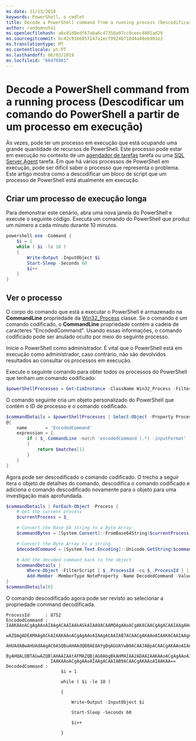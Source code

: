 ```yaml
---
ms.date: 11/13/2018
keywords: PowerShell, o cmdlet
title: Decode a PowerShell command from a running process (Descodificar um comando do PowerShell a partir de um processo em execução)
author: randomnote1
ms.openlocfilehash: a6c01d8edf67aba6c47350a97cc0ceec4801ad29
ms.sourcegitcommit: bc42c9166857147a1ecf9924b718d4a48eb901e3
ms.translationtype: MT
ms.contentlocale: pt-PT
ms.lasthandoff: 06/03/2019
ms.locfileid: "66470961"
---
```

# <a name="decode-a-powershell-command-from-a-running-process"></a>Decode a PowerShell command from a running process (Descodificar um comando do PowerShell a partir de um processo em execução)

Às vezes, pode ter um processo em execução que está ocupando uma grande quantidade de recursos de PowerShell.
Este processo pode estar em execução no contexto de um [agendador de tarefas][] tarefa ou uma [SQL Server Agent][] tarefa. Em que há vários processos de PowerShell em execução, pode ser difícil saber o processo que representa o problema. Este artigo mostra como a descodificar um bloco de script que um processo de PowerShell está atualmente em execução.

## <a name="create-a-long-running-process"></a>Criar um processo de execução longa

Para demonstrar este cenário, abra uma nova janela do PowerShell e execute o seguinte código. Executa um comando do PowerShell que produz um número a cada minuto durante 10 minutos.

```powershell
powershell.exe -Command {
    $i = 1
    while ( $i -le 10 )
    {
        Write-Output -InputObject $i
        Start-Sleep -Seconds 60
        $i++
    }
}
```

## <a name="view-the-process"></a>Ver o processo

O corpo do comando que está a executar o PowerShell é armazenado na **CommandLine** propriedade da [Win32_Process][] classe. Se o comando é um comando codificado, o **CommandLine** propriedade contém a cadeia de caracteres "EncodedCommand". Usando essas informações, o comando codificado pode ser anulado oculto por meio do seguinte processo.

Inicie o PowerShell como administrador. É vital que o PowerShell está em execução como administrador, caso contrário, não são devolvidos resultados ao consultar os processos em execução.

Execute o seguinte comando para obter todos os processos do PowerShell que tenham um comando codificado:

```powershell
$powerShellProcesses = Get-CimInstance -ClassName Win32_Process -Filter 'CommandLine LIKE "%EncodedCommand%"'
```

O comando seguinte cria um objeto personalizado do PowerShell que contém o ID de processo e o comando codificado.

```powershell
$commandDetails = $powerShellProcesses | Select-Object -Property ProcessId,
@{
    name       = 'EncodedCommand'
    expression = {
        if ( $_.CommandLine -match 'encodedCommand (.*) -inputFormat' )
        {
            return $matches[1]
        }
    }
}
```

Agora pode ser descodificado o comando codificado. O trecho a seguir itera o objeto de detalhes do comando, descodifica o comando codificado e adiciona o comando descodificado novamente para o objeto para uma investigação mais aprofundada.

```powershell
$commandDetails | ForEach-Object -Process {
    # Get the current process
    $currentProcess = $_

    # Convert the Base 64 string to a Byte Array
    $commandBytes = [System.Convert]::FromBase64String($currentProcess.EncodedCommand)

    # Convert the Byte Array to a string
    $decodedCommand = [System.Text.Encoding]::Unicode.GetString($commandBytes)

    # Add the decoded command back to the object
    $commandDetails |
        Where-Object -FilterScript { $_.ProcessId -eq $_.ProcessId } |
        Add-Member -MemberType NoteProperty -Name DecodedCommand -Value $decodedCommand
}
$commandDetails[0]
```

O comando descodificado agora pode ser revisto ao selecionar a propriedade command decodificada.

```output
ProcessId      : 8752
EncodedCommand : IAAKAAoACgAgAAoAIAAgACAAIAAkAGkAIAA9ACAAMQAgAAoACgAKACAACgAgACAAIAAgAHcAaABpAGwAZQAgACgAIAAkAGkAIAAtAG
                 wAZQAgADEAMAAgACkAIAAKAAoACgAgAAoAIAAgACAAIAB7ACAACgAKAAoAIAAKACAAIAAgACAAIAAgACAAIABXAHIAaQB0AGUALQBP
                 AHUAdABwAHUAdAAgAC0ASQBuAHAAdQB0AE8AYgBqAGUAYwB0ACAAJABpACAACgAKAAoAIAAKACAAIAAgACAAIAAgACAAIABTAHQAYQ
                 ByAHQALQBTAGwAZQBlAHAAIAAtAFMAZQBjAG8AbgBkAHMAIAA2ADAAIAAKAAoACgAgAAoAIAAgACAAIAAgACAAIAAgACQAaQArACsA
                 IAAKAAoACgAgAAoAIAAgACAAIAB9ACAACgAKAAoAIAAKAA==
DecodedCommand :
                     $i = 1

                     while ( $i -le 10 )

                     {

                         Write-Output -InputObject $i

                         Start-Sleep -Seconds 60

                         $i++

                     }
```

[Agendador de tarefas]: /windows/desktop/TaskSchd/task-scheduler-start-page
[SQL Server Agent]: /sql/ssms/agent/sql-server-agent
[Win32_Process]: /windows/desktop/CIMWin32Prov/win32-process
